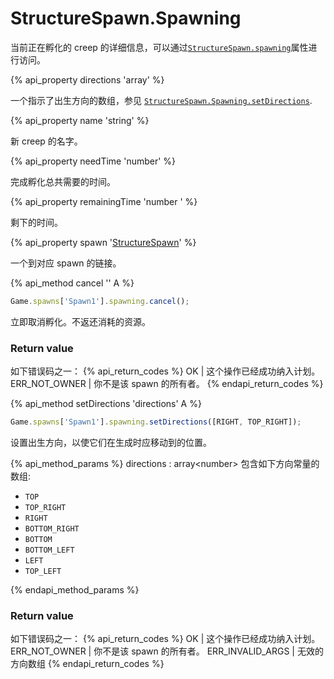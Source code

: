 
# StructureSpawn.Spawning

当前正在孵化的 creep 的详细信息，可以通过[`StructureSpawn.spawning`](#StructureSpawn.spawning)属性进行访问。

{% api_property directions 'array<number>' %}

一个指示了出生方向的数组，参见 [`StructureSpawn.Spawning.setDirections`](#StructureSpawn.Spawning.setDirections).

{% api_property name 'string' %}

新 creep 的名字。

{% api_property needTime 'number' %}

完成孵化总共需要的时间。

{% api_property remainingTime 'number ' %}

剩下的时间。

{% api_property spawn '<a href="#StructureSpawn">StructureSpawn</a>' %}

一个到对应 spawn 的链接。


{% api_method cancel '' A %}

```javascript
Game.spawns['Spawn1'].spawning.cancel();
```

立即取消孵化。不返还消耗的资源。

### Return value

如下错误码之一：
{% api_return_codes %}
OK | 这个操作已经成功纳入计划。
ERR_NOT_OWNER | 你不是该 spawn 的所有者。
{% endapi_return_codes %}

{% api_method setDirections 'directions' A %}

```javascript
Game.spawns['Spawn1'].spawning.setDirections([RIGHT, TOP_RIGHT]);
```

设置出生方向，以使它们在生成时应移动到的位置。

{% api_method_params %}
directions : array&lt;number>
包含如下方向常量的数组:
    <ul>
        <li><code>TOP</code></li>
        <li><code>TOP_RIGHT</code></li>
        <li><code>RIGHT</code></li>
        <li><code>BOTTOM_RIGHT</code></li>
        <li><code>BOTTOM</code></li>
        <li><code>BOTTOM_LEFT</code></li>
        <li><code>LEFT</code></li>
        <li><code>TOP_LEFT</code></li>
    </ul>
{% endapi_method_params %}

### Return value

如下错误码之一：
{% api_return_codes %}
OK | 这个操作已经成功纳入计划。
ERR_NOT_OWNER | 你不是该 spawn 的所有者。
ERR_INVALID_ARGS | 无效的方向数组
{% endapi_return_codes %}

